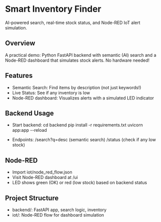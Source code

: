 # Smart Inventory Finder 
AI-powered search, real-time stock status, and Node-RED IoT alert simulation.

## Overview
A practical demo: Python FastAPI backend with semantic (AI) search and a Node-RED dashboard that simulates stock alerts. No hardware needed!

## Features
- Semantic Search: Find items by description (not just keywords!)
- Live Status: See if any inventory is low
- Node-RED dashboard: Visualizes alerts with a simulated LED indicator

## Backend Usage
- Start backend:
  cd backend
  pip install -r requirements.txt
  uvicorn app:app --reload

- Endpoints:
  /search?q=desc  (semantic search)
  /status         (check if any low stock)

## Node-RED
- Import iot/node_red_flow.json
- Visit Node-RED dashboard at /ui
- LED shows green (OK) or red (low stock) based on backend status

## Project Structure
- backend/: FastAPI app, search logic, inventory
- iot/: Node-RED flow for dashboard simulation

